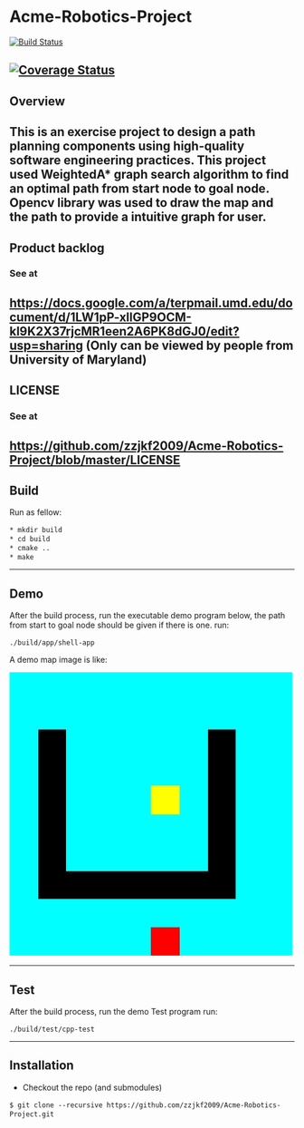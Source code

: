 # Acme-Robotics-Project
[![Build Status](https://travis-ci.org/zzjkf2009/Acme-Robotics-Project.svg?branch=master)](https://travis-ci.org/zzjkf2009/Acme-Robotics-Project)

[![Coverage Status](https://coveralls.io/repos/github/zzjkf2009/Acme-Robotics-Project/badge.svg?branch=master)](https://coveralls.io/github/zzjkf2009/Acme-Robotics-Project?branch=master)
---
## Overview

This is an exercise project to design a path planning components using high-quality software engineering practices. This project used WeightedA* graph search algorithm to find an optimal path from start node to goal node. Opencv library was used to draw the map and the path to provide a intuitive graph for user.
---
## Product backlog

### See at

https://docs.google.com/a/terpmail.umd.edu/document/d/1LW1pP-xllGP9OCM-kl9K2X37rjcMR1een2A6PK8dGJ0/edit?usp=sharing (Only can be viewed by people from University of Maryland)
---
## LICENSE
### See at

https://github.com/zzjkf2009/Acme-Robotics-Project/blob/master/LICENSE
---
## Build

Run as fellow:
```
* mkdir build
* cd build
* cmake ..
* make
```
---
## Demo
After the build process, run the executable demo program below, the path from start to goal node should be given if there
is one.
run:
```
./build/app/shell-app
```
A demo map image is like:

![alt text](https://github.com/zzjkf2009/Acme-Robotics-Project/blob/master/Results/map.jpg "demo map")

---
## Test
After the build process, run the demo Test program
run:
```
./build/test/cpp-test
```
---
## Installation
- Checkout the repo (and submodules)
```
$ git clone --recursive https://github.com/zzjkf2009/Acme-Robotics-Project.git
```
